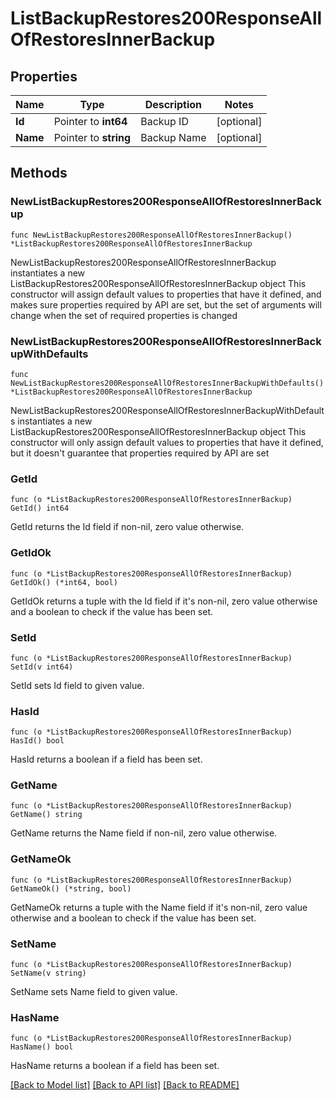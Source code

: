 # ListBackupRestores200ResponseAllOfRestoresInnerBackup

## Properties

Name | Type | Description | Notes
------------ | ------------- | ------------- | -------------
**Id** | Pointer to **int64** | Backup ID | [optional] 
**Name** | Pointer to **string** | Backup Name | [optional] 

## Methods

### NewListBackupRestores200ResponseAllOfRestoresInnerBackup

`func NewListBackupRestores200ResponseAllOfRestoresInnerBackup() *ListBackupRestores200ResponseAllOfRestoresInnerBackup`

NewListBackupRestores200ResponseAllOfRestoresInnerBackup instantiates a new ListBackupRestores200ResponseAllOfRestoresInnerBackup object
This constructor will assign default values to properties that have it defined,
and makes sure properties required by API are set, but the set of arguments
will change when the set of required properties is changed

### NewListBackupRestores200ResponseAllOfRestoresInnerBackupWithDefaults

`func NewListBackupRestores200ResponseAllOfRestoresInnerBackupWithDefaults() *ListBackupRestores200ResponseAllOfRestoresInnerBackup`

NewListBackupRestores200ResponseAllOfRestoresInnerBackupWithDefaults instantiates a new ListBackupRestores200ResponseAllOfRestoresInnerBackup object
This constructor will only assign default values to properties that have it defined,
but it doesn't guarantee that properties required by API are set

### GetId

`func (o *ListBackupRestores200ResponseAllOfRestoresInnerBackup) GetId() int64`

GetId returns the Id field if non-nil, zero value otherwise.

### GetIdOk

`func (o *ListBackupRestores200ResponseAllOfRestoresInnerBackup) GetIdOk() (*int64, bool)`

GetIdOk returns a tuple with the Id field if it's non-nil, zero value otherwise
and a boolean to check if the value has been set.

### SetId

`func (o *ListBackupRestores200ResponseAllOfRestoresInnerBackup) SetId(v int64)`

SetId sets Id field to given value.

### HasId

`func (o *ListBackupRestores200ResponseAllOfRestoresInnerBackup) HasId() bool`

HasId returns a boolean if a field has been set.

### GetName

`func (o *ListBackupRestores200ResponseAllOfRestoresInnerBackup) GetName() string`

GetName returns the Name field if non-nil, zero value otherwise.

### GetNameOk

`func (o *ListBackupRestores200ResponseAllOfRestoresInnerBackup) GetNameOk() (*string, bool)`

GetNameOk returns a tuple with the Name field if it's non-nil, zero value otherwise
and a boolean to check if the value has been set.

### SetName

`func (o *ListBackupRestores200ResponseAllOfRestoresInnerBackup) SetName(v string)`

SetName sets Name field to given value.

### HasName

`func (o *ListBackupRestores200ResponseAllOfRestoresInnerBackup) HasName() bool`

HasName returns a boolean if a field has been set.


[[Back to Model list]](../README.md#documentation-for-models) [[Back to API list]](../README.md#documentation-for-api-endpoints) [[Back to README]](../README.md)


